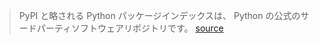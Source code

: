 > PyPI と略される Python パッケージインデックスは、 Python の公式のサードパーティソフトウェアリポジトリです。
[source](https://en.wikipedia.org/wiki/Python_Package_Index)
